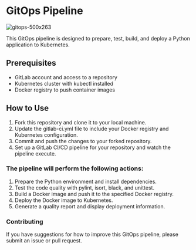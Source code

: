 # GitOps Pipeline

![gitops-500x263](https://user-images.githubusercontent.com/92720374/225552165-2dcac1fb-5c05-4119-9950-e49f1434608d.png)


This GitOps pipeline is designed to prepare, test, build, and deploy a Python application to Kubernetes.
## Prerequisites

* GitLab account and access to a repository
* Kubernetes cluster with kubectl installed
* Docker registry to push container images

## How to Use

1. Fork this repository and clone it to your local machine.
2. Update the gitlab-ci.yml file to include your Docker registry and Kubernetes configuration.
3. Commit and push the changes to your forked repository.
4. Set up a GitLab CI/CD pipeline for your repository and watch the pipeline execute.

### The pipeline will perform the following actions:

1. Prepare the Python environment and install dependencies.
2. Test the code quality with pylint, isort, black, and unittest.
3. Build a Docker image and push it to the specified Docker registry.
4. Deploy the Docker image to Kubernetes.
5. Generate a quality report and display deployment information.

### Contributing

If you have suggestions for how to improve this GitOps pipeline, please submit an issue or pull request.
